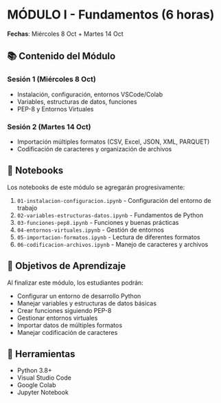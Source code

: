 # MÓDULO I - Fundamentos (6 horas)

**Fechas**: Miércoles 8 Oct + Martes 14 Oct

## 📚 Contenido del Módulo

### Sesión 1 (Miércoles 8 Oct)
- Instalación, configuración, entornos VSCode/Colab
- Variables, estructuras de datos, funciones
- PEP-8 y Entornos Virtuales

### Sesión 2 (Martes 14 Oct)
- Importación múltiples formatos (CSV, Excel, JSON, XML, PARQUET)
- Codificación de caracteres y organización de archivos

## 📂 Notebooks

Los notebooks de este módulo se agregarán progresivamente:

1. `01-instalacion-configuracion.ipynb` - Configuración del entorno de trabajo
2. `02-variables-estructuras-datos.ipynb` - Fundamentos de Python
3. `03-funciones-pep8.ipynb` - Funciones y buenas prácticas
4. `04-entornos-virtuales.ipynb` - Gestión de entornos
5. `05-importacion-formatos.ipynb` - Lectura de diferentes formatos
6. `06-codificacion-archivos.ipynb` - Manejo de caracteres y archivos

## 🎯 Objetivos de Aprendizaje

Al finalizar este módulo, los estudiantes podrán:
- Configurar un entorno de desarrollo Python
- Manejar variables y estructuras de datos básicas
- Crear funciones siguiendo PEP-8
- Gestionar entornos virtuales
- Importar datos de múltiples formatos
- Manejar codificación de caracteres

## 🔧 Herramientas
- Python 3.8+
- Visual Studio Code
- Google Colab
- Jupyter Notebook